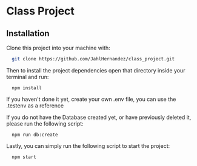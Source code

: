 # Class Project

## Installation
Clone this project into your machine with:
```bash
  git clone https://github.com/JahlHernandez/class_project.git
```

Then to install the project dependencies open that directory inside your terminal and run:
```
  npm install
```

If you haven't done it yet, create your own .env file, you can use the .testenv as a reference

If you do not have the Database created yet, or have previously deleted it, please run the following script:
```
  npm run db:create
```

Lastly, you can simply run the following script to start the project:
```
  npm start
```
